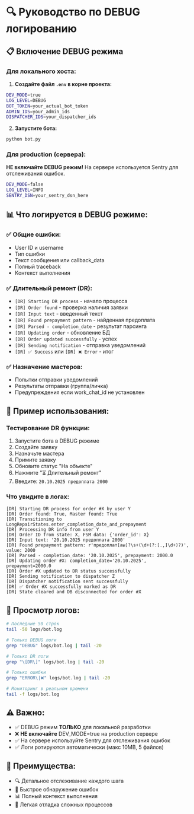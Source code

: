 # 🔍 Руководство по DEBUG логированию

## 📋 Включение DEBUG режима

### Для локального хоста:

1. **Создайте файл `.env` в корне проекта:**
```bash
DEV_MODE=true
LOG_LEVEL=DEBUG
BOT_TOKEN=your_actual_bot_token
ADMIN_IDS=your_admin_ids
DISPATCHER_IDS=your_dispatcher_ids
```

2. **Запустите бота:**
```bash
python bot.py
```

### Для production (сервера):

**НЕ включайте DEBUG режим!** На сервере используется Sentry для отслеживания ошибок.

```bash
DEV_MODE=false
LOG_LEVEL=INFO
SENTRY_DSN=your_sentry_dsn_here
```

## 📊 Что логируется в DEBUG режиме:

### ✅ Общие ошибки:
- User ID и username
- Тип ошибки
- Текст сообщения или callback_data
- Полный traceback
- Контекст выполнения

### ✅ Длительный ремонт (DR):
- `[DR] Starting DR process` - начало процесса
- `[DR] Order found` - проверка наличия заявки
- `[DR] Input text` - введенный текст
- `[DR] Found prepayment pattern` - найденная предоплата
- `[DR] Parsed - completion_date` - результат парсинга
- `[DR] Updating order` - обновление БД
- `[DR] Order updated successfully` - успех
- `[DR] Sending notification` - отправка уведомлений
- `[DR] ✅ Success` или `[DR] ❌ Error` - итог

### ✅ Назначение мастеров:
- Попытки отправки уведомлений
- Результаты отправки (группа/личка)
- Предупреждения если work_chat_id не установлен

## 🎯 Пример использования:

### Тестирование DR функции:

1. Запустите бота в DEBUG режиме
2. Создайте заявку
3. Назначьте мастера
4. Примите заявку
5. Обновите статус "На объекте"
6. Нажмите "⏳ Длительный ремонт"
7. Введите: `20.10.2025 предоплата 2000`

### Что увидите в логах:

```
[DR] Starting DR process for order #X by user Y
[DR] Order found: True, Master found: True
[DR] Transitioning to LongRepairStates.enter_completion_date_and_prepayment
[DR] Processing DR info from user Y
[DR] Order ID from state: X, FSM data: {'order_id': X}
[DR] Input text: '20.10.2025 предоплата 2000'
[DR] Found prepayment pattern: r'предоплат[аы]?\s+(\d+(?:[.,]\d+)?)', value: 2000
[DR] Parsed - completion_date: '20.10.2025', prepayment: 2000.0
[DR] Updating order #X: completion_date='20.10.2025', prepayment=2000.0
[DR] Order #X updated to DR status successfully
[DR] Sending notification to dispatcher Z
[DR] Dispatcher notification sent successfully
[DR] ✅ Order #X successfully marked as DR
[DR] State cleared and DB disconnected for order #X
```

## 📝 Просмотр логов:

```bash
# Последние 50 строк
tail -50 logs/bot.log

# Только DEBUG логи
grep "DEBUG" logs/bot.log | tail -20

# Только DR логи
grep "\[DR\]" logs/bot.log | tail -20

# Только ошибки
grep "ERROR\|❌" logs/bot.log | tail -20

# Мониторинг в реальном времени
tail -f logs/bot.log
```

## ⚠️ Важно:

- ✅ DEBUG режим **ТОЛЬКО** для локальной разработки
- ❌ **НЕ включайте** DEV_MODE=true на production сервере
- ✅ На сервере используйте Sentry для отслеживания ошибок
- ✅ Логи ротируются автоматически (макс 10MB, 5 файлов)

## 🎉 Преимущества:

- 🔍 Детальное отслеживание каждого шага
- 🐛 Быстрое обнаружение ошибок
- 📊 Полный контекст выполнения
- 🎯 Легкая отладка сложных процессов

